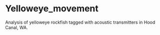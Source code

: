 # Yelloweye_movement
Analysis of yelloweye rockfish tagged with acoustic transmitters in Hood Canal, WA.
